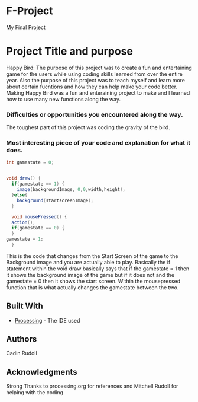 # F-Project
My Final Project
# Project Title and purpose

Happy Bird:
   The purpose of this project was to create a fun and entertaining game for the users while using coding skills learned from over the entire year. Also the purpose of this project was to teach myself and learn more about certain fucntions and how they can help make your code better. Making Happy Bird was a fun and enteraining project to make and I learned how to use many new functions along the way. 

### Difficulties or opportunities you encountered along the way.

The toughest part of this project was coding the gravity of the bird. 

### Most interesting piece of your code and explanation for what it does.
```Java 
int gamestate = 0;


void draw() {
  if(gamestate == 1) {
    image(backgroundImage, 0,0,width,height);
  }else{
    background(startscreenImage);
  }
 
  void mousePressed() {
  action();
  if(gamestate == 0) {
  }
gamestate = 1;
  }
```

This is the code that changes from the Start Screen of the game to the Background image and you are actually able to play. Basically the if statement within the void draw basically says that if the gamestate = 1 then it shows the background image of the game but if it does not and the gamestate = 0 then it shows the start screen. Within the mousepressed function that is what actually changes the gamestate between the two.

## Built With

* [Processing](https://processing.org/) - The IDE used

## Authors

Cadin Rudoll

## Acknowledgments

Strong Thanks to processing.org for references and Mitchell Rudoll for helping with the coding


